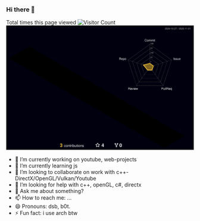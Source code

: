 ### Hi there 👋
Total times this page viewed ![Visitor Count](https://profile-counter.glitch.me/DarkSunB0t/count.svg)
![](./profile-3d-contrib/profile-night-rainbow.svg)


- 🔭 I’m currently working on youtube, web-projects
- 🌱 I’m currently learning js
- 👯 I’m looking to collaborate on work with c++-DirectX/OpenGL/Vulkan/Youtube
- 🤔 I’m looking for help with c++, openGL, c#, directx
- 💬 Ask me about something?
- 📫 How to reach me: ...
- 😄 Pronouns: dsb, b0t. 
- ⚡ Fun fact: i use arch btw

<!--
**DarkSunB0t/DarkSunB0t** is a ✨ _special_ ✨ repository because its `README.md` (this file) appears on your GitHub profile.
-->

